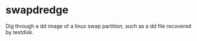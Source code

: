 # swapdredge
Dig through a dd image of a linux swap partition, such as a dd file recovered by testdisk.
